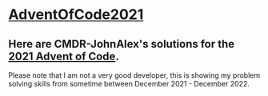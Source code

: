 # [AdventOfCode2021](https://adventofcode.com/2021/)

## Here are CMDR-JohnAlex's solutions for the [2021 Advent of Code](https://adventofcode.com/2021/).

Please note that I am not a very good developer, this is showing my problem solving skills from sometime between December 2021 - December 2022.